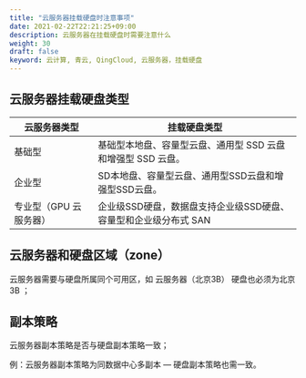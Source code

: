 ```yaml
---
title: "云服务器挂载硬盘时注意事项"
date: 2021-02-22T22:21:25+09:00
description: 云服务器在挂载硬盘时需要注意什么
weight: 30
draft: false
keyword: 云计算, 青云, QingCloud, 云服务器，挂载硬盘
---
```


##  云服务器挂载硬盘类型

| 云服务器类型                | 挂载硬盘类型         |
| ------------------- | -------------- |
| 基础型             | 基础型本地盘、容量型云盘、通用型 SSD 云盘和增强型 SSD 云盘。 |
| 企业型 | SD本地盘、容量型云盘、通用型SSD云盘和增强型SSD云盘。 |
| 专业型（GPU 云服务器） | 企业级SSD硬盘，数据盘支持企业级SSD硬盘、容量型和企业级分布式 SAN |

##  云服务器和硬盘区域（zone）

云服务器需要与硬盘所属同个可用区，如 云服务器（北京3B） 硬盘也必须为北京3B ；

## 副本策略

云服务器副本策略是否与硬盘副本策略一致；   

例：云服务器副本策略为同数据中心多副本 — 硬盘副本策略也需一致。